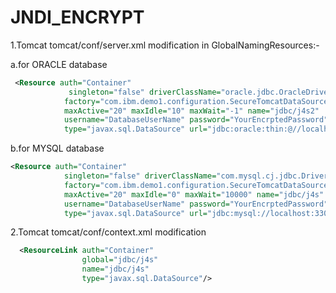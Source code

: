 # JNDI_ENCRYPT
1.Tomcat tomcat/conf/server.xml modification in GlobalNamingResources:-

 a.for ORACLE database
```xml
 <Resource auth="Container"
			 singleton="false" driverClassName="oracle.jdbc.OracleDriver"
			factory="com.ibm.demo1.configuration.SecureTomcatDataSourceImpl"
			maxActive="20" maxIdle="10" maxWait="-1" name="jdbc/j4s2"
			username="DatabaseUserName" password="YourEncrptedPassword"
			type="javax.sql.DataSource" url="jdbc:oracle:thin:@//localhost:1521/XE"/>
```
b.for MYSQL database
```xml
<Resource auth="Container"
			singleton="false" driverClassName="com.mysql.cj.jdbc.Driver"
			factory="com.ibm.demo1.configuration.SecureTomcatDataSourceImpl"
			maxActive="20" maxIdle="0" maxWait="10000" name="jdbc/j4s"
			username="DatabaseUserName" password="YourEncrptedPassword" 
			type="javax.sql.DataSource" url="jdbc:mysql://localhost:3306/testdb"/>
```
            
2.Tomcat  tomcat/conf/context.xml modification
```xml
  <ResourceLink auth="Container" 
                global="jdbc/j4s" 
                name="jdbc/j4s" 
                type="javax.sql.DataSource"/>
```

